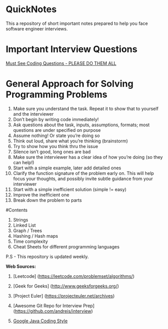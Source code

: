 # QuickNotes
This a repository of short important notes prepared to help you face software engineer interviews. 

# Important Interview Questions
[Must See Coding Questions - PLEASE DO THEM ALL ](https://github.com/Nitinkumar-Gove/QuickNotes/blob/master/Interview%20Questions/Technical-Interview-Questions-Set-1.md)

# General Approach for Solving Programming Problems
1. Make sure you understand the task. Repeat it to show that to yourself and the interviewer
2. Don’t begin by writing code immediately!
3. Ask questions about the task, inputs, assumptions, formats; most questions are under specified on purpose
4. Assume nothing! Or state you’re doing so
5. Think out loud, share what you’re thinking (brainstorm)
6. Try to show how you think thru the issue
7. Silence isn’t good, long ones are bad
8. Make sure the interviewer has a clear idea of how you’re doing (so they can help!)
9. Start with a simple example, later add detailed ones
10. Clarify the function signature of the problem early on. This will help focus your thoughts, and possibly invite subtle guidance from your interviewer
11. Start with a simple inefficient solution (simple != easy)
12. Improve the inefficient one
13. Break down the problem to parts

#Contents
1. Strings
2. Linked List
3. Graph / Trees
4. Hashing / Hash maps
5. Time complexity
6. Cheat Sheets for different programming languages

P.S - This repository is updated weekly.

__Web Sources:__

1. [Leetcode] (https://leetcode.com/problemset/algorithms/)

2. [Geek for Geeks] (http://www.geeksforgeeks.org/)

3. [Project Euler] (https://projecteuler.net/archives)

4. [Awesome Git Repo for Interview Prep] (https://github.com/andreis/interview)

5. [ Google Java Coding Style](https://google.github.io/styleguide/javaguide.html)

